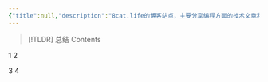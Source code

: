 ```yaml
---
{"title":null,"description":"8cat.life的博客站点，主要分享编程方面的技术文章和随笔，当然还有猫","dg-publish":true,"dg-path":null,"pin":null,"date":"2024-11-16 12:43:59","updated":"2024-11-16 15:24:11","banner":"[[20241029-小花的花园.webp]]"}
---
```



> [!TLDR] 总结
> Contents

1
2

3
4
